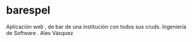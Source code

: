 # barespel 
Aplicación web , de bar de una institución con todos sus cruds.
Ingeniería de Software . Alex Vásquez
